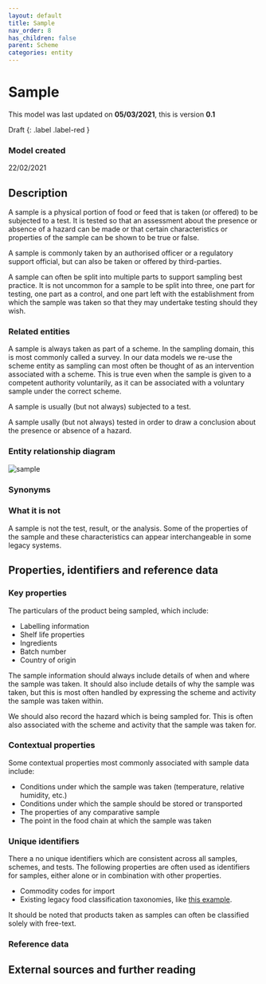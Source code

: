```yaml
---
layout: default
title: Sample
nav_order: 8
has_children: false
parent: Scheme
categories: entity
---
```


# Sample
This model was last updated on **05/03/2021**, this is version **0.1**

Draft
{: .label .label-red }

### Model created
22/02/2021

## Description
A sample is a physical portion of food or feed that is taken (or offered) to be subjected to a test. It is tested so that an assessment about the presence or absence of a hazard can be made or that certain characteristics or properties of the sample can be shown to be true or false.

A sample is commonly taken by an authorised officer or a regulatory support official, but can also be taken or offered by third-parties.

A sample can often be split into multiple parts to support sampling best practice. It is not uncommon for a sample to be split into three, one part for testing, one part as a control, and one part left with the establishment from which the sample was taken so that they may undertake testing should they wish.

### Related entities
A sample is always taken as part of a scheme. In the sampling domain, this is most commonly called a survey. In our data models we re-use the scheme entity as sampling can most often be thought of as an intervention associated with a scheme. This is true even when the sample is given to a competent authority voluntarily, as it can be associated with a voluntary sample under the correct scheme.

A sample is usually (but not always) subjected to a test.

A sample usally (but not always) tested in order to draw a conclusion about the presence or absence of a hazard.

### Entity relationship diagram
![sample](/enterprise-data-models/entities/diagrams/sample.png)

### Synonyms


### What it is not
A sample is not the test, result, or the analysis. Some of the properties of the sample and these characteristics can appear interchangeable in some legacy systems.

## Properties, identifiers and reference data


### Key properties
The particulars of the product being sampled, which include:
*   Labelling information
*   Shelf life properties
*   Ingredients
*   Batch number
*   Country of origin

The sample information should always include details of when and where the sample was taken. It should also include details of why the sample was taken, but this is most often handled by expressing the scheme and activity the sample was taken within.

We should also record the hazard which is being sampled for. This is often also associated with the scheme and activity that the sample was taken for.

### Contextual properties
Some contextual properties most commonly associated with sample data include:

*   Conditions under which the sample was taken (temperature, relative humidity, etc.)
*   Conditions under which the sample should be stored or transported
*   The properties of any comparative sample
*   The point in the food chain at which the sample was taken

### Unique identifiers
There a no unique identifiers which are consistent across all samples, schemes, and tests. The following properties are often used as identifiers for samples, either alone or in combination with other properties.

*   Commodity codes for import
*   Existing legacy food classification taxonomies, like [this example](https://data.food.gov.uk/codes/enforcement-monitoring/sampling/_classifications).

It should be noted that products taken as samples can often be classified solely with free-text.

### Reference data

## External sources and further reading

